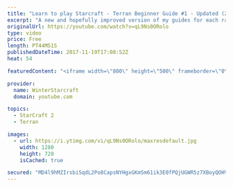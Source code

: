 ```yaml
---
title: "Learn to play Starcraft - Terran Beginner Guide #1 - Updated (2017 LOTV)"
excerpt: "A new and hopefully improved version of my guides for each race where I go over as many basics as possible while doing it live :)  I strongly believe that a super structured guide style is not very helpful compared to watching/playing the game actively.  Feedback is greatly appreciated. -- Watch live"
originalUrl: https://youtube.com/watch?v=qL9Ns0ORolo
type: video
price: Free
length: PT44M51S
publishedDateTime: 2017-11-19T17:08:52Z
heat: 54

featuredContent: "<iframe width=\"800\" height=\"500\" frameborder=\"0\" src=\"https://www.youtube.com/embed/qL9Ns0ORolo\" allow=\"accelerometer; autoplay; encrypted-media; gyroscope; picture-in-picture\" allowfullscreen></iframe>"

provider:
  name: WinterStarcraft
  domain: youtube.com

topics:
  - StarCraft 2
  - Terran

images:
  - url: https://i.ytimg.com/vi/qL9Ns0ORolo/maxresdefault.jpg
    width: 1280
    height: 720
    isCached: true

secured: "MD4l9hMZIrsbiSqdL2Po8CapsNYHgxGKmSm61ik3E0fPQjUGWR5z7XBoyQOHVAR1liB7KI4fm3xyRm1VQJ8J0h8BA14ZGUnFQn+FUO63HTs6LA5jbYW1zSKKaacBzG8kRtButtxgEOwN3m4Otl2hWV7lhQpC5fgKC5nrq2ywX3w9ve31TW5OJTtvlT6ZeG0COE8/5BzyHDhNRdSASmMedsDZahN0uwiw/1aVQMjjl6CFKhEEDw1d9JL6SgExwGgFW6T3arbppfP2hY86mjGvZU66ZzPvVjomtPwmVZpeQAXlFW+j+lc48jXnCFQ5SGhAQcrHk1g3aHu0ofQY5bDhWy7fb34g+5ydjnL24zRMFYRcgj/A1FtmOGVrBPCX2tJty8t2Y0Ldci9r8o5xHrJPmvzqeZtVeF24+LJyIqlywjLuGGmKfhwxOZy5eSBV5k80;Cll6eZS1YljfLbP/1VwV3g=="
---
```


